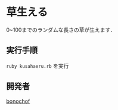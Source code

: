 # 草生える
0~100までのランダムな長さの草が生えます．

## 実行手順
`ruby kusahaeru.rb` を実行

## 開発者
[bonochof](https://github.com/bonochof)
